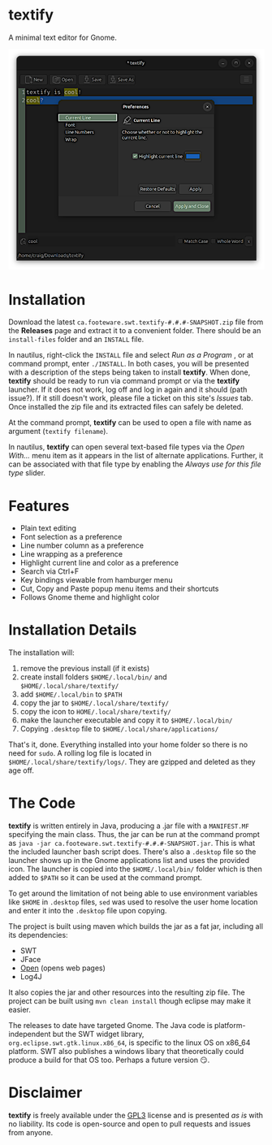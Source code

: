 # textify
A minimal text editor for Gnome.

![screenshot](screenshot.png "textify") 

# Installation
Download the latest `ca.footeware.swt.textify-#.#.#-SNAPSHOT.zip` file from the **Releases** page and extract it to a convenient folder. There should be an `install-files` folder and an `INSTALL` file. 

In nautilus, right-click the `INSTALL` file and select  _Run as a Program_ , or at command prompt, enter `./INSTALL`. In both cases, you will be presented with a description of the steps being taken to install **textify**. When done, **textify**  should be ready to run via command prompt or via the **textify**  launcher. If it does not work, log off and log in again and it should (path issue?). If it still doesn't work, please file a ticket on this site's  _Issues_  tab. Once installed the zip file and its extracted files can safely be deleted. 

At the command prompt, **textify**  can be used to open a file with name as argument (`textify filename`). 

In nautilus, **textify** can open several text-based file types via the  _Open With..._  menu item as it appears in the list of alternate applications. Further, it can be associated with that file type by enabling the  _Always use for this file type_  slider.

# Features

* Plain text editing
* Font selection as a preference
* Line number column as a preference
* Line wrapping as a preference
* Highlight current line and color as a preference
* Search via Ctrl+F
* Key bindings viewable from hamburger menu
* Cut, Copy and Paste popup menu items and their shortcuts
* Follows Gnome theme and highlight color

# Installation Details

The installation will:
1. remove the previous install (if it exists)
2. create install folders `$HOME/.local/bin/` and `$HOME/.local/share/textify/`
3. add `$HOME/.local/bin` to `$PATH`
4. copy the jar to `$HOME/.local/share/textify/`
5. copy the icon to `HOME/.local/share/textify/`
6. make the launcher executable and copy it to `$HOME/.local/bin/`
7. Copying `.desktop` file to `$HOME/.local/share/applications/`

That's it, done. Everything installed into your home folder so there is no need for `sudo`.
A rolling log file is located in `$HOME/.local/share/textify/logs/`. They are gzipped and deleted as they age off.

# The Code

**textify**  is written entirely in Java, producing a .jar file with a `MANIFEST.MF` specifying the main class. Thus, the jar can be run at the command prompt as `java -jar ca.footeware.swt.textify-#.#.#-SNAPSHOT.jar`. This is what the included launcher bash script does. There's also a `.desktop` file so the launcher shows up in the Gnome applications list and uses the provided icon. The launcher is copied into the `$HOME/.local/bin/` folder which is then added to `$PATH` so it can be used at the command prompt.

To get around the limitation of not being able to use environment variables like `$HOME` in `.desktop` files, `sed` was used to resolve the user home location and enter it into the `.desktop` file upon copying.

The project is built using maven which builds the jar as a fat jar, including all its dependencies:
* SWT
* JFace
* [Open](https://github.com/vaadin/open "Open") (opens web pages)
* Log4J

It also copies the jar and other resources into the resulting zip file. The project can be built using `mvn clean install` though eclipse may make it easier.

The releases to date have targeted Gnome. The Java code is platform-independent but the SWT widget library, `org.eclipse.swt.gtk.linux.x86_64`, is specific to the linux OS on x86_64 platform. SWT also publishes a windows libary that theoretically could produce a build for that OS too. Perhaps a future version :smirk:.

# Disclaimer

**textify**  is freely available under the [GPL3](https://www.gnu.org/licenses/gpl-3.0.en.html "GPL3")  license and is presented  _as is_  with no liability. Its code is open-source and open to pull requests and issues from anyone.
